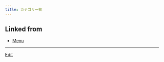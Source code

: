 ```yaml
---
title: カテゴリ一覧
---
```



## Linked from

* [Menu](/Menu)


----
[Edit](https://github.com/vitroid/vitroid.github.io/edit/master/MD/カテゴリ一覧.md)
